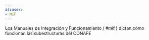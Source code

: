 ```yaml
---
aliases:
- MIF
---
```


Los Manuales de Integración y Funcionamiento ( #mif ) dictan cómo funcionan las subestructuras del CONAFE